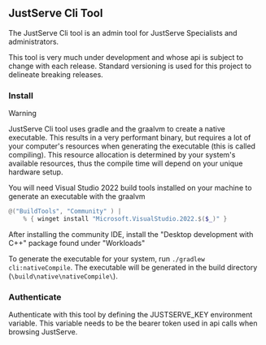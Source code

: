 ## JustServe Cli Tool

The JustServe Cli tool is an admin tool for JustServe Specialists and administrators.

This tool is very much under development and whose api is subject to change with each release. Standard versioning is used for this project to delineate breaking releases.

### Install

> [!WARNING]
> JustServe Cli tool uses gradle and the graalvm to create a native executable. This results in a very performant binary, but requires a lot of your computer's resources when generating the executable (this is called compiling). This resource allocation is determined by your system's available resources, thus the compile time will depend on your unique hardware setup.

You will need Visual Studio 2022 build tools installed on your machine to generate an executable with the graalvm

```PowerShell
@("BuildTools", "Community" ) | 
    % { winget install "Microsoft.VisualStudio.2022.$($_)" }
 ```
After installing the community IDE, install the "Desktop development with C++" package found under "Workloads" 

To generate the executable for your system, run `./gradlew cli:nativeCompile`. The executable will be generated in the build directory (`\build\native\nativeCompile\`).

### Authenticate

Authenticate with this tool by defining the JUSTSERVE_KEY environment variable. This variable needs to be the bearer token used in api calls when browsing JustServe. 
